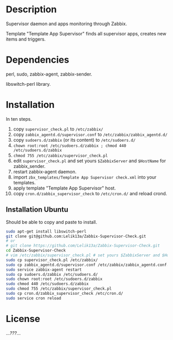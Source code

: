 # Description

Supervisor daemon and apps monitoring through Zabbix.

Template "Template App Supervisor" finds all supervisor apps, creates new items and triggers.

# Dependencies

perl, sudo, zabbix-agent, zabbix-sender.

libswitch-perl library.

Installation
============

In ten steps.

1. copy `supervisor_check.pl` to `/etc/zabbix/`
2. copy `zabbix_agentd.d/supervisor.conf` to `/etc/zabbix/zabbix_agentd.d/`
3. copy `sudoers.d/zabbix` (or its content) to `/etc/sudoers.d/`
4. `chown root:root /etc/sudoers.d/zabbix ; chmod 440 /etc/sudoers.d/zabbix`
5. `chmod 755 /etc/zabbix/supervisor_check.pl`
6. edit `supervisor_check.pl` and set yours `$ZabbixServer` and `$HostName` for zabbix_sender.
7. restart zabbix-agent daemon.
8. import `zbx_templates/Template App Supervisor check.xml` into your templates.
9. apply template "Template App Supervisor" host.
10. copy `cron.d/zabbix_supervisor_check` to `/etc/cron.d/` and reload crond.

Installation Ubuntu
-------------------

Should be able to copy and paste to install.

```sh
sudo apt-get install libswitch-perl
git clone git@github.com:Lelik13a/Zabbix-Supervisor-Check.git
# or
# git clone https://github.com/Lelik13a/Zabbix-Supervisor-Check.git
cd Zabbix-Supervisor-Check
# vim /etc/zabbix/supervisor_check.pl # set yours $ZabbixServer and $HostName for zabbix_sender.
sudo cp supervisor_check.pl /etc/zabbix/
sudo cp zabbix_agentd.d/supervisor.conf /etc/zabbix/zabbix_agentd.conf.d/
sudo service zabbix-agent restart
sudo cp sudoers.d/zabbix /etc/sudoers.d/
sudo chown root:root /etc/sudoers.d/zabbix
sudo chmod 440 /etc/sudoers.d/zabbix
sudo chmod 755 /etc/zabbix/supervisor_check.pl
sudo cp cron.d/zabbix_supervisor_check /etc/cron.d/
sudo service cron reload
```

License
=======

...*???*...
